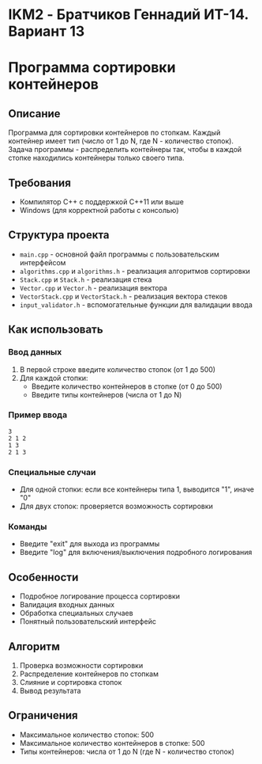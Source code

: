 # IKM2 - Братчиков Геннадий ИТ-14. Вариант 13
# Программа сортировки контейнеров

## Описание
Программа для сортировки контейнеров по стопкам. Каждый контейнер имеет тип (число от 1 до N, где N - количество стопок). Задача программы - распределить контейнеры так, чтобы в каждой стопке находились контейнеры только своего типа.

## Требования
- Компилятор C++ с поддержкой C++11 или выше
- Windows (для корректной работы с консолью)

## Структура проекта
- `main.cpp` - основной файл программы с пользовательским интерфейсом
- `algorithms.cpp` и `algorithms.h` - реализация алгоритмов сортировки
- `Stack.cpp` и `Stack.h` - реализация стека
- `Vector.cpp` и `Vector.h` - реализация вектора
- `VectorStack.cpp` и `VectorStack.h` - реализация вектора стеков
- `input_validator.h` - вспомогательные функции для валидации ввода

## Как использовать

### Ввод данных
1. В первой строке введите количество стопок (от 1 до 500)
2. Для каждой стопки:
   - Введите количество контейнеров в стопке (от 0 до 500)
   - Введите типы контейнеров (числа от 1 до N)

### Пример ввода
```
3
2 1 2
1 3
2 1 3
```

### Специальные случаи
- Для одной стопки: если все контейнеры типа 1, выводится "1", иначе "0"
- Для двух стопок: проверяется возможность сортировки

### Команды
- Введите "exit" для выхода из программы
- Введите "log" для включения/выключения подробного логирования

## Особенности
- Подробное логирование процесса сортировки
- Валидация входных данных
- Обработка специальных случаев
- Понятный пользовательский интерфейс

## Алгоритм
1. Проверка возможности сортировки
2. Распределение контейнеров по стопкам
3. Слияние и сортировка стопок
4. Вывод результата

## Ограничения
- Максимальное количество стопок: 500
- Максимальное количество контейнеров в стопке: 500
- Типы контейнеров: числа от 1 до N (где N - количество стопок) 
